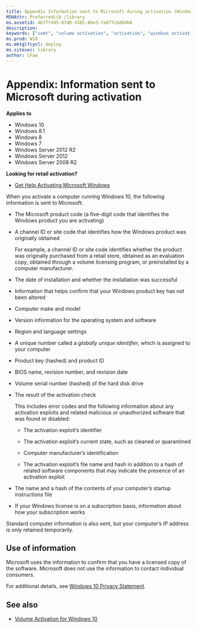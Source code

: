 ```yaml
---
title: Appendix Information sent to Microsoft during activation (Windows 10)
MSHAttr: PreferredLib /library
ms.assetid: 4bfff495-07d0-4385-86e3-7a077cbd64b8
description: 
keywords: ["vamt", "volume activation", "activation", "windows activation"]
ms.prod: W10
ms.mktglfcycl: deploy
ms.sitesec: library
author: CFaw
---
```


# Appendix: Information sent to Microsoft during activation


**Applies to**

-   Windows 10
-   Windows 8.1
-   Windows 8
-   Windows 7
-   Windows Server 2012 R2
-   Windows Server 2012
-   Windows Server 2008 R2

**Looking for retail activation?**

-   [Get Help Activating Microsoft Windows](http://go.microsoft.com/fwlink/p/?LinkId=618644)

When you activate a computer running Windows 10, the following information is sent to Microsoft:

-   The Microsoft product code (a five-digit code that identifies the Windows product you are activating)

-   A channel ID or site code that identifies how the Windows product was originally obtained

    For example, a channel ID or site code identifies whether the product was originally purchased from a retail store, obtained as an evaluation copy, obtained through a volume licensing program, or preinstalled by a computer manufacturer.

-   The date of installation and whether the installation was successful

-   Information that helps confirm that your Windows product key has not been altered

-   Computer make and model

-   Version information for the operating system and software

-   Region and language settings

-   A unique number called a *globally unique identifier*, which is assigned to your computer

-   Product key (hashed) and product ID

-   BIOS name, revision number, and revision date

-   Volume serial number (hashed) of the hard disk drive

-   The result of the activation check

    This includes error codes and the following information about any activation exploits and related malicious or unauthorized software that was found or disabled:

    -   The activation exploit’s identifier

    -   The activation exploit’s current state, such as cleaned or quarantined

    -   Computer manufacturer’s identification

    -   The activation exploit’s file name and hash in addition to a hash of related software components that may indicate the presence of an activation exploit

-   The name and a hash of the contents of your computer’s startup instructions file

-   If your Windows license is on a subscription basis, information about how your subscription works

Standard computer information is also sent, but your computer’s IP address is only retained temporarily.

## Use of information


Microsoft uses the information to confirm that you have a licensed copy of the software. Microsoft does not use the information to contact individual consumers.

For additional details, see [Windows 10 Privacy Statement](http://go.microsoft.com/fwlink/p/?LinkId=619879).

## See also


-   [Volume Activation for Windows 10](volume-activation-for-windows-81-client.md)

 

 





